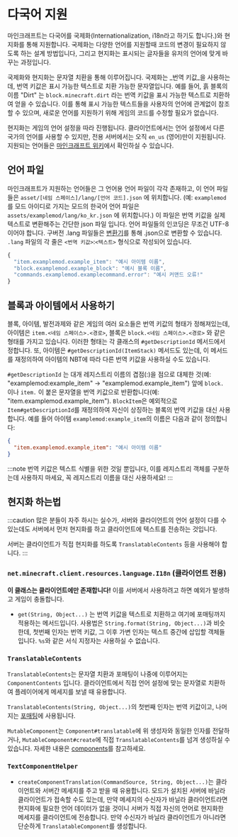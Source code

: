 다국어 지원
=====================================

마인크래프트는 다국어를 국제화(Internationalization, i18n라고 하기도 합니다.)와 현지화를 통해 지원합니다. 국제화는 다양한 언어를 지원할때 코드의 변경이 필요하지 않도록 하는 설계 방법입니다, 그리고 현지화는 표시되는 글자들을 유저의 언어에 맞게 바꾸는 과정입니다.

국제화와 현지화는 문자열 치환을 통해 이루어집니다. 국제화는 _번역 키값_을 사용하는데, 번역 키값은 표시 가능한 텍스트로 치환 가능한 문자열입니다. 예를 들어, 흙 블록의 이름 "Dirt" 는 `block.minecraft.dirt` 라는 번역 키값을 표시 가능한 텍스트로 치환하여 얻을 수 있습니다. 이를 통해 표시 가능한 텍스트들을 사용자의 언어에 관계없이 참조할 수 있으며, 새로운 언어를 지원하기 위해 게임의 코드를 수정할 필요가 없습니다.

현지화는 게임의 언어 설정을 따라 진행됩니다. 클라이언트에서는 언어 설정에서 다른 국가의 언어를 사용할 수 있지만, 전용 서버에서는 오직 `en_us` (영어)만이 지원됩니다. 지원되는 언어들은 [마인크래프트 위키][langs]에서 확인하실 수 있습니다.

언어 파일
--------------

마인크래프트가 지원하는 언어들은 그 언어용 언어 파일이 각각 존재하고, 이 언어 파일들은 `asset/[네임 스페이스]/lang/[언어 코드].json` 에 위치합니다. (예: `examplemod`를 모드 아이디로 가지는 모드의 한국어 언어 파일은 `assets/examplemod/lang/ko_kr.json` 에 위치합니다.) 이 파일은 번역 키값을 실제 텍스트로 변환해주는 간단한 json 파일 입니다. 언어 파일들의 인코딩은 무조건 UTF-8이어야 합니다. 구버전 .lang 파일들은 [변환기][converter]를 통해 .json으로 변환할 수 있습니다. `.lang` 파일의 각 줄은 `<번역 키값>`:`<텍스트>` 형식으로 작성되어 있습니다.

```js
{
  "item.examplemod.example_item": "예시 아이템 이름",
  "block.examplemod.example_block": "예시 블록 이름",
  "commands.examplemod.examplecommand.error": "예시 커맨드 오류!"
}
```

블록과 아이템에서 사용하기
---------------------------

블록, 아이템, 발전과제와 같은 게임의 여러 요소들은 번역 키값의 형태가 정해져있는데, 아이템은 `item.<네임 스페이스>.<경로>`, 블록은 `block.<네임 스페이스>.<경로>` 와 같은 형태를 가지고 있습니다. 이러한 형태는 각 클래스의 `#getDescriptionId` 메서드에서 정합니다. 또, 아이템은 `#getDescriptionId(ItemStack)` 메서드도 있는데, 이 메서드를 재정의하여 아이템의 NBT에 따라 다른 번역 키값을 사용하실 수도 있습니다.

`#getDescriptionId` 는 대개 레지스트리 이름의 겹점(:)을 점으로 대체한 것(예: "examplemod:example_item" -> "examplemod.example_item") 앞에 `block.` 이나 `item.` 이 붙은 문자열을 번역 키값으로 반환합니다(예: "item.examplemod.example_item"). `BlockItem`은 예외적으로 `Item#getDescriptionId`를 재정의하여 자신이 상징하는 블록의 번역 키값을 대신 사용합니다. 예를 들어 아이템 `examplemod:example_item`의 이름은 다음과 같이 정의합니다:

```json
{
  "item.examplemod.example_item": "예시 아이템 이름"
}
```

:::note
번역 키값은 텍스트 식별을 위한 것일 뿐입니다, 이를 레지스트리 객체를 구분하는데 사용하지 마세요, 꼭 레지스트리 이름을 대신 사용하세요!
:::

현지화 하는법
--------------------

:::caution
많은 분들이 자주 하시는 실수가, 서버와 클라이언트의 언어 설정이 다를 수 있는데도 서버에서 먼저 현지화를 하고 클라이언트에 텍스트를 전송하는 것입니다. 

서버는 클라이언트가 직접 현지화를 하도록 `TranslatableContents` 등을 사용해야 합니다.
:::

### `net.minecraft.client.resources.language.I18n` (클라이언트 전용)

**이 클래스는 클라이언트에만 존재합니다!** 이를 서버에서 사용하려고 하면 예외가 발생하고 게임이 충돌합니다.

- `get(String, Object...)` 는 번역 키값을 텍스트로 치환하고 여기에 포매팅까지 적용하는 메서드입니다. 사용법은 `String.format(String, Object...)`과 비슷한데, 첫번째 인자는 번역 키값, 그 이후 가변 인자는 텍스트 중간에 삽입할 객체들 입니다. `%s`와 같은 서식 지정자는 사용하실 수 없습니다.

### `TranslatableContents`

`TranslatableContents`는 문자열 치환과 포매팅이 나중에 이루어지는 `ComponentContents` 입니다. 클라이언트에서 직접 언어 설정에 맞는 문자열로 치환하여 플레이어에게 메세지를 보낼 때 유용합니다.

`TranslatableContents(String, Object...)`의 첫번째 인자는 번역 키값이고, 나머지는 [포매팅][formatting]에 사용됩니다.

`MutableComponent`는 `Component#translatable`에 위 생성자와 동일한 인자를 전달하거나, `MutableComponent#create`에 직접 `TranslatableContents`를 넘겨 생성하실 수 있습니다.
자세한 내용은 [components]를 참고하세요.

### `TextComponentHelper`

- `createComponentTranslation(CommandSource, String, Object...)`는 클라이언트와 서버간 메세지를 주고 받을 때 유용합니다. 모드가 설치된 서버에 바닐라 클라이언트가 접속할 수도 있는데, 만약 메세지의 수신자가 바닐라 클라이언트라면 현지화에 필요한 언어 데이터가 없을 것이니 서버가 직접 자신의 언어로 현지화한 메세지를 클라이언트에 전송합니다. 만약 수신자가 바닐라 클라이언트가 아니라면 단순하게 `TranslatableComponent`를 생성합니다.

[langs]: https://minecraft.fandom.com/wiki/Language#Languages
[converter]: https://tterrag.com/lang2json/
[formatting]: ../misc/components.md#text-formatting
[components]: ../misc/components.md
